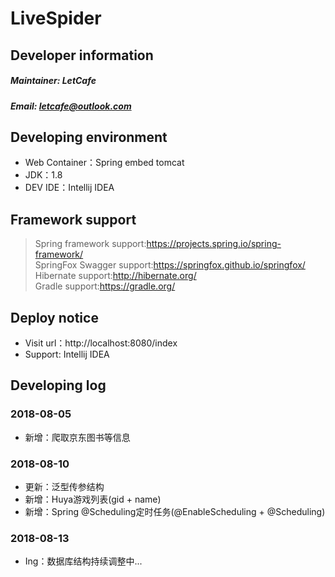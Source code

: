 # LiveSpider
## Developer information
##### Maintainer: LetCafe
##### Email: letcafe@outlook.com
## Developing environment
+ Web Container：Spring embed tomcat
+ JDK：1.8
+ DEV IDE：Intellij IDEA
## Framework support
>Spring framework support:https://projects.spring.io/spring-framework/  
>SpringFox Swagger support:https://springfox.github.io/springfox/  
>Hibernate support:http://hibernate.org/  
>Gradle support:https://gradle.org/

## Deploy notice
+ Visit url：http://localhost:8080/index
+ Support: Intellij IDEA

## Developing log
### 2018-08-05 
+ 新增：爬取京东图书等信息

### 2018-08-10
+ 更新：泛型传参结构
+ 新增：Huya游戏列表(gid + name)
+ 新增：Spring @Scheduling定时任务(@EnableScheduling + @Scheduling)

### 2018-08-13
+ Ing：数据库结构持续调整中...

